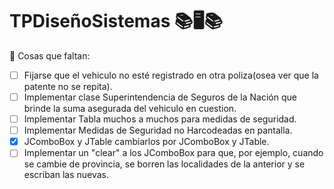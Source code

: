 # TPDiseñoSistemas  📚🖥️📚

📝 Cosas que faltan:

 - [ ] Fijarse que el vehiculo no esté registrado en otra poliza(osea ver que la patente no se repita).
 - [ ] Implementar clase Superintendencia de Seguros de la Nación que brinde la suma asegurada del vehiculo en cuestion.
 - [ ] Implementar Tabla muchos a muchos para medidas de seguridad.
 - [ ] Implementar Medidas de Seguridad no Harcodeadas en pantalla.
 - [x] JComboBox<String> y JTable<String> cambiarlos por JComboBox<ListadoDTO> y JTable<ListadoDTO>.
 - [ ] Implementar un "clear" a los JComboBox para que, por ejemplo, cuando se cambie de provincia, se borren las localidades de la anterior y se escriban las nuevas.
